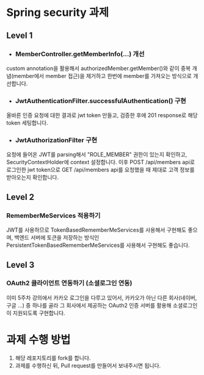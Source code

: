 # Spring security 과제

## Level 1

* ### MemberController.getMemberInfo(...) 개선

custom annotation을 활용해서 authorizedMember.getMember()와 같이 중복 개념(member에서 member 접근)을 제거하고 한번에 member를 가져오는 방식으로 개선합니다.

* ### JwtAuthenticationFilter.successfulAuthentication() 구현

올바른 인증 요청에 대한 결과로 jwt token 만들고, 검증한 후에 201 response로 해당 token 세팅합니다.

* ### JwtAuthorizationFilter 구현

요청에 들어온 JWT를 parsing해서 "ROLE_MEMBER" 권한이 있는지 확인하고, SecurityContextHolder에 context 설정합니다.
이후 POST /api/members api로 로그인한 jwt token으로 GET /api/members api를 요청했을 때 제대로 고객 정보를 받아오는지 확인합니다.



## Level 2

### RememberMeServices 적용하기

JWT를 사용하므로 TokenBasedRememberMeServices를 사용해서 구현해도 좋으며, 백엔드 서버에 토큰을 저장하는 방식인 PersistentTokenBasedRememberMeServices를 사용해서 구현해도 좋습니다.



## Level 3

### OAuth2 클라이언트 연동하기 (소셜로그인 연동)

이미 5주차 강의에서 카카오 로그인을 다루고 있어서, 카카오가 아닌 다른 회사(네이버, 구글 ...) 중 하나를 골라 그 회사에서 제공하는 OAuth2 인증 서버를 활용해 소셜로그인이 지원되도록 구현합니다. 



# 과제 수행 방법

1. 해당 레포지토리를 fork를 합니다.
2. 과제를 수행하신 뒤, Pull request를 만들어서 보내주시면 됩니다.